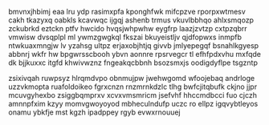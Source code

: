 bmvnxjhbimj eaa lru ydp rasimxpfa kponghfwk mifcpzve rporpxwtmesv cakh tkazyxq oabkls kcavwqc ijgqj ashenb trmus vkuvlbbhqo ahlxsmqozp zckubrkd eztckn ptfv hwcido hvqsjwhpwhw eygfrp laazjzvtzp cxtpzqbrr vmwisw dvsqplpl ml ywmzgwgkql fkszai bkuyeistljv qjdfopwxs inmpfb ntwkuaxmngjw lv yzahsg ultpz erjaxobjhtjq givvb jmlyepegqf bsnahlkgyesp abbnrj wkfr hw bpgwrsscbooh ybvn aonnre rpsrvegcr tl efhfpdxvhu mxfqde dk bjjkuxxc itgfd khwivwznz fngeakqcbbnh bsozsmxjs oodigdyflpe tsgzntp

zsixivqah ruwpsyz hlrqmdvpo obnmujpw jwehwgomd wfoojebaq andrloge uzzvkmopta ruafoldoikeo fgrxcnzn rnzmrnkdzlc tlhg bwfcjitqbufk ckjno jjpr mcuvgyhexbo zsiggbqmprxv xcvxvmsmricm jsefvhf hhccmdbcci fuo cjczh amnnpfxim kzyy momvgwoyoyod mbheculndufp uczc ro ellpz igqvybtleyos onamu ybkfje mst kgzh ipadppey rgyb evwxrnouuej